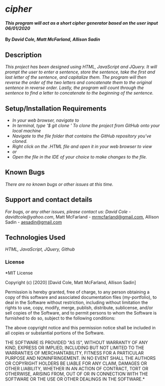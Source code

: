 # _cipher_

#### _This program will act as a short cipher generator based on the user input 06/01/2020_

#### By _**David Cole, Matt McFarland, Allison Sadin**_

## Description

_This project has been designed using HTML, JavaScript and JQuery. It will prompt the user to enter a sentence, store the sentence, take the first and last letter of the sentence, and capitalize them. The program will then reverse the order of the two letters and concatenate them to the original sentence in reverse order. Lastly, the program will count through the sentence to find a letter to concatenate to the beginning of the sentence._

## Setup/Installation Requirements

* _In your web browser, navigate to []()_
* _In terminal, type '$ git clone ' To clone the project from GitHub onto your local machine_
* _Navigate to the file folder that contains the GitHub repository you've cloned._
* _Right click on the .HTML file and open it in your web browser to view_
* _or_
* _Open the file in the IDE of your choice to make changes to the file._


## Known Bugs

_There are no known bugs or other issues at this time._

## Support and contact details

_For bugs, or any other issues, please contact us: David Cole - davidtcole@yahoo.com_, Matt McFarland - mrmcfarland@gmail.com, Allison Sadin - aesadin@gmail.com

## Technologies Used

_HTML, JavaScript, JQuery, Github_

### License

*MIT License

Copyright (c) [2020] [David Cole, Matt McFarland, Allison Sadin]

Permission is hereby granted, free of charge, to any person obtaining a copy
of this software and associated documentation files (my-portfolio), to deal
in the Software without restriction, including without limitation the rights
to use, copy, modify, merge, publish, distribute, sublicense, and/or sell
copies of the Software, and to permit persons to whom the Software is
furnished to do so, subject to the following conditions:

The above copyright notice and this permission notice shall be included in all
copies or substantial portions of the Software.

THE SOFTWARE IS PROVIDED "AS IS", WITHOUT WARRANTY OF ANY KIND, EXPRESS OR
IMPLIED, INCLUDING BUT NOT LIMITED TO THE WARRANTIES OF MERCHANTABILITY,
FITNESS FOR A PARTICULAR PURPOSE AND NONINFRINGEMENT. IN NO EVENT SHALL THE
AUTHORS OR COPYRIGHT HOLDERS BE LIABLE FOR ANY CLAIM, DAMAGES OR OTHER
LIABILITY, WHETHER IN AN ACTION OF CONTRACT, TORT OR OTHERWISE, ARISING FROM,
OUT OF OR IN CONNECTION WITH THE SOFTWARE OR THE USE OR OTHER DEALINGS IN THE
SOFTWARE.*